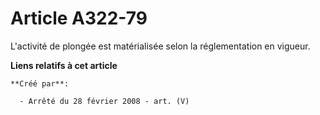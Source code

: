 # Article A322-79

L'activité de plongée est matérialisée selon la réglementation en vigueur.

**Liens relatifs à cet article**

	**Créé par**:

	  - Arrêté du 28 février 2008 - art. (V)
